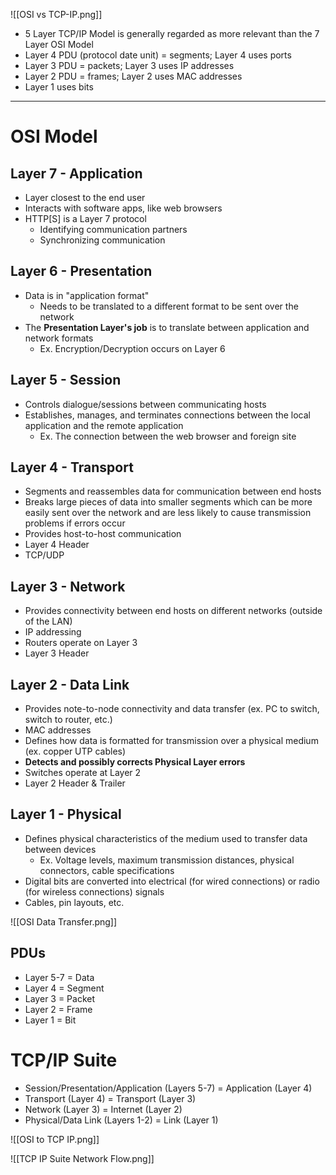 ![[OSI vs TCP-IP.png]]

- 5 Layer TCP/IP Model is generally regarded as more relevant than the 7 Layer OSI Model
- Layer 4 PDU (protocol date unit) = segments; Layer 4 uses ports
- Layer 3 PDU = packets; Layer 3 uses IP addresses
- Layer 2 PDU = frames; Layer 2 uses MAC addresses
- Layer 1 uses bits
---
# OSI Model
## Layer 7 - Application
- Layer closest to the end user
- Interacts with software apps, like web browsers
- HTTP\[S] is a Layer 7 protocol
	- Identifying communication partners
	- Synchronizing communication
## Layer 6 - Presentation
- Data is in "application format"
	- Needs to be translated to a different format to be sent over the network
- The **Presentation Layer's job** is to translate between application and network formats
	- Ex. Encryption/Decryption occurs on Layer 6
## Layer 5 - Session
- Controls dialogue/sessions between communicating hosts
- Establishes, manages, and terminates connections between the local application and the remote application
	- Ex. The connection between the web browser and foreign site
## Layer 4 - Transport
- Segments and reassembles data for communication between end hosts
- Breaks large pieces of data into smaller segments which can be more easily sent over the network and are less likely to cause transmission problems if errors occur
- Provides host-to-host communication
- Layer 4 Header
- TCP/UDP
## Layer 3 - Network
- Provides connectivity between end hosts on different networks (outside of the LAN)
- IP addressing
- Routers operate on Layer 3
- Layer 3 Header
## Layer 2 - Data Link
- Provides note-to-node connectivity and data transfer (ex. PC to switch, switch to router, etc.)
- MAC addresses
- Defines how data is formatted for transmission over a physical medium (ex. copper UTP cables)
- **Detects and possibly corrects Physical Layer errors**
- Switches operate at Layer 2
- Layer 2 Header & Trailer
## Layer 1 - Physical
- Defines physical characteristics of the medium used to transfer data between devices
	- Ex. Voltage levels, maximum transmission distances, physical connectors, cable specifications
- Digital bits are converted into electrical (for wired connections) or radio (for wireless connections) signals
- Cables, pin layouts, etc.

![[OSI Data Transfer.png]]

## PDUs
- Layer 5-7 = Data
- Layer 4 = Segment
- Layer 3 = Packet
- Layer 2 = Frame
- Layer 1 = Bit
# TCP/IP Suite
- Session/Presentation/Application (Layers 5-7) = Application (Layer 4)
- Transport (Layer 4) = Transport (Layer 3)
- Network (Layer 3) = Internet (Layer 2)
- Physical/Data Link (Layers 1-2) = Link (Layer 1)

![[OSI to TCP IP.png]]

![[TCP IP Suite Network Flow.png]]